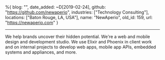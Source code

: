 %{
  blog: "",
  date_added: ~D[2019-02-24],
  github: "https://github.com/newaperio",
  industries: ["Technology Consulting"],
  locations: ["Baton Rouge, LA, USA"],
  name: "NewAperio",
  old_id: 159,
  url: "https://newaperio.com"
}

---

We help brands uncover their hidden potential. We're a web and mobile design and development studio. We use Elixir and Phoenix in client work and on internal projects to develop web apps, mobile app APIs, embedded systems and appliances, and more.
